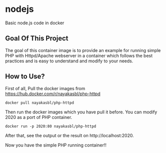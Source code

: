 # nodejs
Basic node.js code in docker 

## Goal Of This Project
The goal of this container image is to provide an example for running simple PHP with Httpd/Apache webserver in a container which follows the best practices and is easy to understand and modify to your needs.

## How to Use?
First of all, Pull the docker images from https://hub.docker.com/r/nayakasbl/php-httpd
<pre><code>docker pull nayakasbl/php-httpd</code></pre>
Then run the docker images which you have pull it before. You can modify 2020 as a port of PHP container. 
<pre><code>docker run -p 2020:80 nayakasbl/php-httpd </code></pre>
After that, see the output or the result on http://localhost:2020. 

Now you have the simple PHP running container!! 
